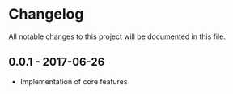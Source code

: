 # Changelog
All notable changes to this project will be documented in this file.

## 0.0.1 - 2017-06-26

 - Implementation of core features
